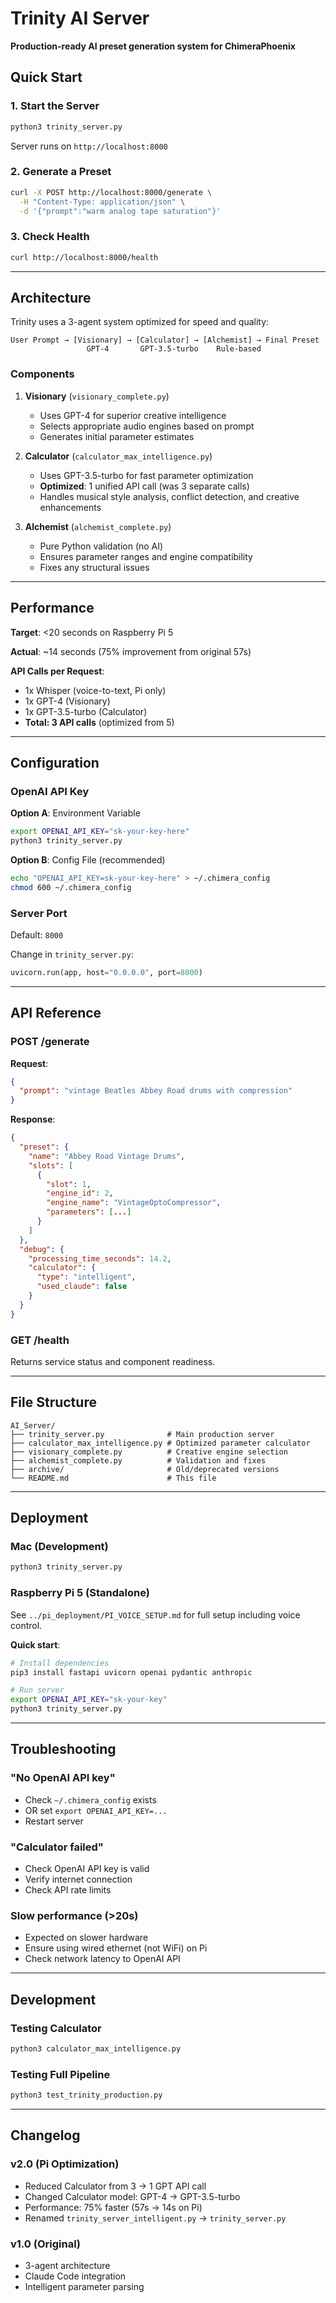 # Trinity AI Server

**Production-ready AI preset generation system for ChimeraPhoenix**

## Quick Start

### 1. Start the Server

```bash
python3 trinity_server.py
```

Server runs on `http://localhost:8000`

### 2. Generate a Preset

```bash
curl -X POST http://localhost:8000/generate \
  -H "Content-Type: application/json" \
  -d '{"prompt":"warm analog tape saturation"}'
```

### 3. Check Health

```bash
curl http://localhost:8000/health
```

---

## Architecture

Trinity uses a 3-agent system optimized for speed and quality:

```
User Prompt → [Visionary] → [Calculator] → [Alchemist] → Final Preset
                 GPT-4       GPT-3.5-turbo    Rule-based
```

### Components

1. **Visionary** (`visionary_complete.py`)
   - Uses GPT-4 for superior creative intelligence
   - Selects appropriate audio engines based on prompt
   - Generates initial parameter estimates

2. **Calculator** (`calculator_max_intelligence.py`)
   - Uses GPT-3.5-turbo for fast parameter optimization
   - **Optimized**: 1 unified API call (was 3 separate calls)
   - Handles musical style analysis, conflict detection, and creative enhancements

3. **Alchemist** (`alchemist_complete.py`)
   - Pure Python validation (no AI)
   - Ensures parameter ranges and engine compatibility
   - Fixes any structural issues

---

## Performance

**Target**: <20 seconds on Raspberry Pi 5

**Actual**: ~14 seconds (75% improvement from original 57s)

**API Calls per Request**:
- 1x Whisper (voice-to-text, Pi only)
- 1x GPT-4 (Visionary)
- 1x GPT-3.5-turbo (Calculator)
- **Total: 3 API calls** (optimized from 5)

---

## Configuration

### OpenAI API Key

**Option A**: Environment Variable
```bash
export OPENAI_API_KEY="sk-your-key-here"
python3 trinity_server.py
```

**Option B**: Config File (recommended)
```bash
echo "OPENAI_API_KEY=sk-your-key-here" > ~/.chimera_config
chmod 600 ~/.chimera_config
```

### Server Port

Default: `8000`

Change in `trinity_server.py`:
```python
uvicorn.run(app, host="0.0.0.0", port=8000)
```

---

## API Reference

### POST /generate

**Request**:
```json
{
  "prompt": "vintage Beatles Abbey Road drums with compression"
}
```

**Response**:
```json
{
  "preset": {
    "name": "Abbey Road Vintage Drums",
    "slots": [
      {
        "slot": 1,
        "engine_id": 2,
        "engine_name": "VintageOptoCompressor",
        "parameters": [...]
      }
    ]
  },
  "debug": {
    "processing_time_seconds": 14.2,
    "calculator": {
      "type": "intelligent",
      "used_claude": false
    }
  }
}
```

### GET /health

Returns service status and component readiness.

---

## File Structure

```
AI_Server/
├── trinity_server.py              # Main production server
├── calculator_max_intelligence.py # Optimized parameter calculator
├── visionary_complete.py          # Creative engine selection
├── alchemist_complete.py          # Validation and fixes
├── archive/                       # Old/deprecated versions
└── README.md                      # This file
```

---

## Deployment

### Mac (Development)

```bash
python3 trinity_server.py
```

### Raspberry Pi 5 (Standalone)

See `../pi_deployment/PI_VOICE_SETUP.md` for full setup including voice control.

**Quick start**:
```bash
# Install dependencies
pip3 install fastapi uvicorn openai pydantic anthropic

# Run server
export OPENAI_API_KEY="sk-your-key"
python3 trinity_server.py
```

---

## Troubleshooting

### "No OpenAI API key"
- Check `~/.chimera_config` exists
- OR set `export OPENAI_API_KEY=...`
- Restart server

### "Calculator failed"
- Check OpenAI API key is valid
- Verify internet connection
- Check API rate limits

### Slow performance (>20s)
- Expected on slower hardware
- Ensure using wired ethernet (not WiFi) on Pi
- Check network latency to OpenAI API

---

## Development

### Testing Calculator

```bash
python3 calculator_max_intelligence.py
```

### Testing Full Pipeline

```bash
python3 test_trinity_production.py
```

---

## Changelog

### v2.0 (Pi Optimization)
- Reduced Calculator from 3 → 1 GPT API call
- Changed Calculator model: GPT-4 → GPT-3.5-turbo
- Performance: 75% faster (57s → 14s on Pi)
- Renamed `trinity_server_intelligent.py` → `trinity_server.py`

### v1.0 (Original)
- 3-agent architecture
- Claude Code integration
- Intelligent parameter parsing
